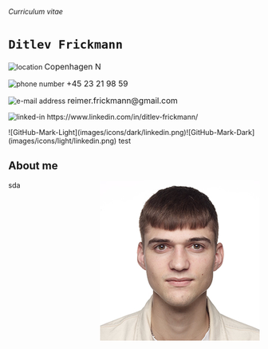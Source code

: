 _Curriculum vitae_
# `Ditlev Frickmann`



<p align="left" >
    <picture>
        <source media="(prefers-color-scheme: dark)" srcset="images/icons/light/location.png" width="15" height="15">
        <source media="(prefers-color-scheme: light)" srcset="images/icons/dark/location.png" width="10" height="10">
        <img alt="location">
    </picture>
    <font size="3"> Copenhagen N</font> 
</p>
<p align="left" >
    <picture>
        <source media="(prefers-color-scheme: dark)" srcset="images/icons/light/phone.png" width="15" height="15">
        <source media="(prefers-color-scheme: light)" srcset="images/icons/dark/phone.png" width="10" height="10">
        <img alt="phone number">
    </picture>
    <font size="3"> +45 23 21 98 59</font> 
</p>
<p align="left" >
    <picture>
        <source media="(prefers-color-scheme: dark)" srcset="images/icons/light/mail.png" width="15" height="15">
        <source media="(prefers-color-scheme: light)" srcset="images/icons/dark/mail.png" width="10" height="10">
        <img alt="e-mail address">
    </picture>
    <font size="3"> reimer.frickmann@gmail.com</font> 
</p>
<p align="left" >
    <picture>
        <source media="(prefers-color-scheme: dark)" srcset="images/icons/light/linkedin.png" width="15" height="15">
        <source media="(prefers-color-scheme: light)" srcset="images/icons/dark/linkedin.png" width="10" height="10">
        <img alt="linked-in">
    </picture>
    <a size="3"> https://www.linkedin.com/in/ditlev-frickmann/ </a> 
</p>
![GitHub-Mark-Light](images/icons/dark/linkedin.png)![GitHub-Mark-Dark](images/icons/light/linkedin.png) test

## About me
<img src="images/headshot/320x320.jpg" align="right"
     alt="Size Limit logo by Anton Lovchikov" width="320" height="320">
sda